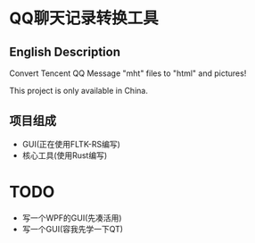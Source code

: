 # QQ聊天记录转换工具

## English Description

Convert Tencent QQ Message "mht" files to "html" and pictures!

This project is only available in China.

## 项目组成

* GUI(正在使用FLTK-RS编写)
* 核心工具(使用Rust编写)
# TODO
* 写一个WPF的GUI(先凑活用)
* 写一个GUI(容我先学一下QT)

